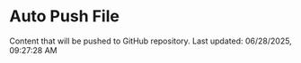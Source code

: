 # Auto Push File

Content that will be pushed to GitHub repository.
Last updated: 06/28/2025, 09:27:28 AM